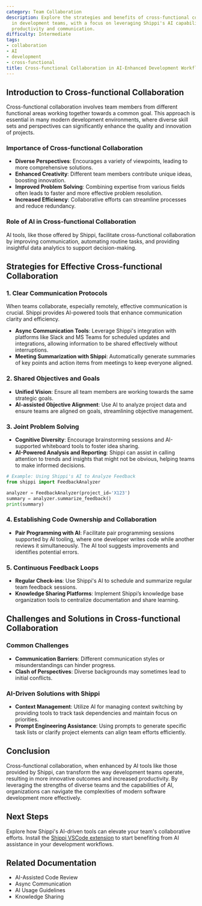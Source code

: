 ```yaml
---
category: Team Collaboration
description: Explore the strategies and benefits of cross-functional collaboration
  in development teams, with a focus on leveraging Shippi's AI capabilities to enhance
  productivity and communication.
difficulty: Intermediate
tags:
- collaboration
- AI
- development
- cross-functional
title: Cross-functional Collaboration in AI-Enhanced Development Workflows
---
```


## Introduction to Cross-functional Collaboration

Cross-functional collaboration involves team members from different functional areas working together towards a common goal. This approach is essential in many modern development environments, where diverse skill sets and perspectives can significantly enhance the quality and innovation of projects.

### Importance of Cross-functional Collaboration
- **Diverse Perspectives**: Encourages a variety of viewpoints, leading to more comprehensive solutions.
- **Enhanced Creativity**: Different team members contribute unique ideas, boosting innovation.
- **Improved Problem Solving**: Combining expertise from various fields often leads to faster and more effective problem resolution.
- **Increased Efficiency**: Collaborative efforts can streamline processes and reduce redundancy.

### Role of AI in Cross-functional Collaboration

AI tools, like those offered by Shippi, facilitate cross-functional collaboration by improving communication, automating routine tasks, and providing insightful data analytics to support decision-making.

## Strategies for Effective Cross-functional Collaboration

### 1. Clear Communication Protocols
When teams collaborate, especially remotely, effective communication is crucial. Shippi provides AI-powered tools that enhance communication clarity and efficiency.
- **Async Communication Tools**: Leverage Shippi's integration with platforms like Slack and MS Teams for scheduled updates and integrations, allowing information to be shared effectively without interruptions.
- **Meeting Summarization with Shippi**: Automatically generate summaries of key points and action items from meetings to keep everyone aligned.

### 2. Shared Objectives and Goals
- **Unified Vision**: Ensure all team members are working towards the same strategic goals.
- **AI-assisted Objective Alignment**: Use AI to analyze project data and ensure teams are aligned on goals, streamlining objective management.

### 3. Joint Problem Solving
- **Cognitive Diversity**: Encourage brainstorming sessions and AI-supported whiteboard tools to foster idea sharing.
- **AI-Powered Analysis and Reporting**: Shippi can assist in calling attention to trends and insights that might not be obvious, helping teams to make informed decisions.

```python
# Example: Using Shippi's AI to Analyze Feedback
from shippi import FeedbackAnalyzer

analyzer = FeedbackAnalyzer(project_id='X123')
summary = analyzer.summarize_feedback()
print(summary)
```

### 4. Establishing Code Ownership and Collaboration
- **Pair Programming with AI**: Facilitate pair programming sessions supported by AI tooling, where one developer writes code while another reviews it simultaneously. The AI tool suggests improvements and identifies potential errors.

### 5. Continuous Feedback Loops
- **Regular Check-ins**: Use Shippi's AI to schedule and summarize regular team feedback sessions.
- **Knowledge Sharing Platforms**: Implement Shippi’s knowledge base organization tools to centralize documentation and share learning.

## Challenges and Solutions in Cross-functional Collaboration

### Common Challenges
- **Communication Barriers**: Different communication styles or misunderstandings can hinder progress.
- **Clash of Perspectives**: Diverse backgrounds may sometimes lead to initial conflicts.

### AI-Driven Solutions with Shippi
- **Context Management**: Utilize AI for managing context switching by providing tools to track task dependencies and maintain focus on priorities.
- **Prompt Engineering Assistance**: Using prompts to generate specific task lists or clarify project elements can align team efforts efficiently.

## Conclusion

Cross-functional collaboration, when enhanced by AI tools like those provided by Shippi, can transform the way development teams operate, resulting in more innovative outcomes and increased productivity. By leveraging the strengths of diverse teams and the capabilities of AI, organizations can navigate the complexities of modern software development more effectively.

## Next Steps
Explore how Shippi's AI-driven tools can elevate your team's collaborative efforts. Install the [Shippi VSCode extension](https://marketplace.visualstudio.com/items?itemName=shippi-team.shippi-extension) to start benefiting from AI assistance in your development workflows.

## Related Documentation
- AI-Assisted Code Review
- Async Communication
- AI Usage Guidelines
- Knowledge Sharing
